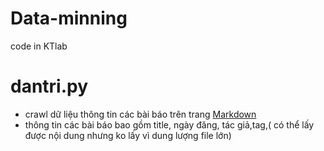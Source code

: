 # Data-minning
code in KTlab
# dantri.py
+ crawl dữ liệu thông tin các bài báo trên trang [Markdown](https://dantri.com.vn)
+ thông tin các bài báo bao gồm title, ngày đăng, tác giả,tag,( có thể lấy được nội dung nhưng ko lấy vì dung lượng file lớn)
